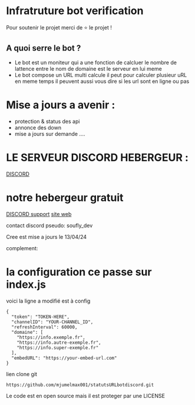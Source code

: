 # Infratruture bot verification

Pour soutenir le projet merci de ⭐ le projet !
## A quoi serre le bot ?
- Le bot est un moniteur qui a une fonction de calcluer le nombre de lattence entre le nom de domaine est le serveur en lui meme
- Le bot compose un URL multi calcule il peut pour calculer plusieur uRL en meme temps il peuvent aussi vous dire si les url sont en ligne ou pas

# Mise a jours a avenir :

- protection & status des api
- annonce des down
- mise a jours sur demande ....

# LE SERVEUR DISCORD HEBERGEUR : 

[DISCORD](https://discord.gg/z3auwsQrUF)

# notre hebergeur gratuit
[DISCORD support]([https://discord.gg/4teNzBabQz](https://discord.gg/emm9Ydegeq))
[site web](https://uniobot.fr/)


contact discord pseudo: 
soufly_dev


Cree est mise a jours le 13/04/24



complement: 
# la configuration ce passe sur index.js

voici la ligne a modifié est à config

```
{
  "token": "TOKEN-HERE",
  "channelID": "YOUR-CHANNEL_ID",
  "refreshInterval": 60000,
  "domaine": [
    "https://info.exemple.fr",
    "https://info.autre-exemple.fr",
    "https://info.super-exemple.fr"
  ],
  "embedURL": "https://your-embed-url.com"
}
```
lien clone git
```
https://github.com/mjumelmax001/statutsURLbotdiscord.git
```

Le code est en open source mais il est proteger par une LICENSE


